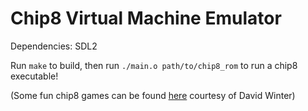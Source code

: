 # Chip8 Virtual Machine Emulator

Dependencies: SDL2

Run `make` to build, then run `./main.o path/to/chip8_rom` to run a chip8 executable!

(Some fun chip8 games can be found [here](http://www.pong-story.com/chip8/) courtesy of David Winter)
